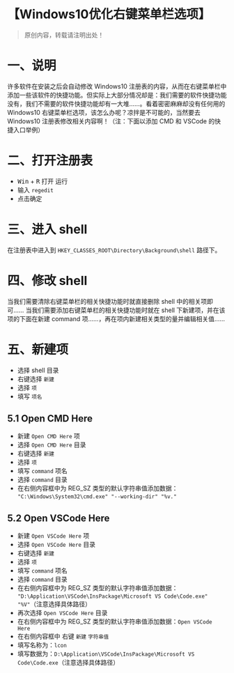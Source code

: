 # 【Windows10优化右键菜单栏选项】

> 原创内容，转载请注明出处！

# 一、说明

许多软件在安装之后会自动修改 Windows10 注册表的内容，从而在右键菜单栏中添加一些该软件的快捷功能。但实际上大部分情况却是：我们需要的软件快捷功能没有，我们不需要的软件快捷功能却有一大堆……。看着密密麻麻却没有任何用的 Windows10 右键菜单栏选项，该怎么办呢？凉拌是不可能的，当然要去 Windows10 注册表修改相关内容啊！（注：下面以添加 CMD 和 VSCode 的快捷入口举例）

# 二、打开注册表

- <kbd>Win</kbd> + <kbd>R</kbd> 打开 运行
- 输入 `regedit` 
- 点击确定

# 三、进入 shell


在注册表中进入到 `HKEY_CLASSES_ROOT\Directory\Background\shell` 路径下。

# 四、修改 shell

当我们需要清除右键菜单栏的相关快捷功能时就直接删除 shell 中的相关项即可……
当我们需要添加右键菜单栏的相关快捷功能时就在 shell 下新建项，并在该项的下面在新建 command 项……，再在项内新建相关类型的量并编辑相关值……

# 五、新建项

- 选择 shell 目录
- 右键选择 `新建`
- 选择 `项`
- 填写 `项名`

## 5.1 Open CMD Here

- 新建 `Open CMD Here` 项
- 选择 `Open CMD Here` 目录
- 右键选择 `新建`
- 选择 `项`
- 填写 `command` 项名
- 选择 `command` 目录
- 在右侧内容框中为 REG_SZ 类型的默认字符串值添加数据： `"C:\Windows\System32\cmd.exe" "--working-dir" "%v."`

## 5.2 Open VSCode Here

- 新建 `Open VSCode Here` 项
- 选择 `Open VSCode Here` 目录
- 右键选择 `新建`
- 选择 `项`
- 填写 `command` 项名
- 选择 `command` 目录
- 在右侧内容框中为 REG_SZ 类型的默认字符串值添加数据： `"D:\Application\VSCode\InsPackage\Microsoft VS Code\Code.exe" "%V"`（注意选择具体路径）
- 再次选择 `Open VSCode Here` 目录
- 在右侧内容框中为 REG_SZ 类型的默认字符串值添加数据：`Open VSCode Here`
- 在右侧内容框中 右键 `新建` `字符串值`
- 填写名称为：`lcon`
- 填写数据为：`D:\Application\VSCode\InsPackage\Microsoft VS Code\Code.exe`（注意选择具体路径）
